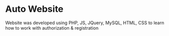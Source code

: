 # Auto Website
Website was developed using PHP, JS, JQuery, MySQL, HTML, CSS to learn how to work with authorization & registration
